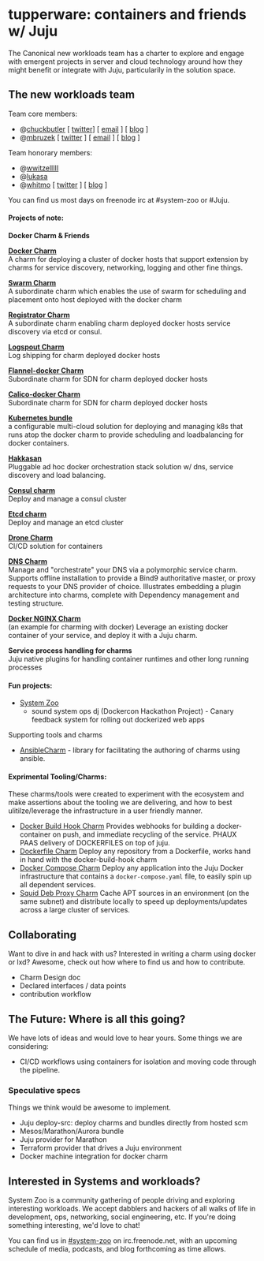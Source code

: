 # tupperware: containers and friends w/ Juju

The Canonical new workloads team has a charter to explore and engage with emergent projects in server and cloud technology around how they might benefit or integrate with Juju, particularily in the solution space.

## The new workloads team

Team core members:
- @[chuckbutler](http://github.com/chuckbutler) [ [twitter](https://twitter.com/lazypower)] [ [email](mailto:charles.butler@canonical.com) ] [ [blog](http://blog.dasroot.net) ]
- @[mbruzek](http://github.com/mbruzek) [ [twitter](https://twitter.com/mattatcanonical) ] [ [email](mailto:matthew.bruzek@canonical.com) ] [ [blog](http://bruzer.net) ]

Team honorary members:
 - @[wwitzellIII](https://github.com/wwitzel3)
 - @[lukasa](https://github.com/lukasa)
 - @[whitmo](http://github.com/whitmo) [ [twitter](https://twitter/whit) ] [ [blog](http://bfh.whitmorriss.org) ]

You can find us most days on freenode irc at #system-zoo or #Juju.

#### Projects of note:

**Docker Charm & Friends**

**[Docker Charm](http://github.com/chuckbutler/docker-charm)**<br />
   A charm for deploying a cluster of docker hosts that support extension by charms for service discovery, networking, logging and other fine things.

**[Swarm Charm](http://github.com/whitmo/swarm-charm)**<br />
   A subordinate charm which enables the use of swarm for scheduling and placement onto host deployed with the docker charm

**[Registrator Charm](https://github.com/whitmo/registrator-charm)**<br />
   A subordinate charm enabling charm deployed docker hosts service discovery via etcd or consul.

**[Logspout Charm](https://github.com/chuckbutler/logspout-charm)**<br />
   Log shipping for charm deployed docker hosts

**[Flannel-docker Charm](https://github.com/chuckbutler/flannel-docker-charm)**<br />
   Subordinate charm for SDN for charm deployed docker hosts

**[Calico-docker Charm](https://github.com/chuckbutler/calico-docker-charm)**<br />
   Subordinate charm for SDN for charm deployed docker hosts

**[Kubernetes bundle](https://github.com/GoogleCloudPlatform/kubernetes/tree/master/cluster/Juju/bundles)**<br />
   a configurable multi-cloud solution for deploying and managing k8s that runs atop the docker charm to provide scheduling and loadbalancing for docker containers.

**[Hakkasan](https://github.com/chuckbutler/container-dynamics-bundle)**<br />
   Pluggable ad hoc docker orchestration stack solution w/ dns, service discovery and load balancing.

**[Consul charm](https://github.com/mbruzek/consul-charm.git)**<br />
  Deploy and manage a consul cluster

**[Etcd charm](https://github.com/chuckbutler/etcd-charm.git)**<br />
  Deploy and manage an etcd cluster

**[Drone Charm](https://github.com/chuckbutler/drone-ci-charm)**<br />
  CI/CD solution for containers

**[DNS Charm](https://github.com/chuckbutler/dns-charm.git)**<br />
  Manage and "orchestrate" your DNS via a polymorphic service charm. Supports
  offline installation to provide a Bind9 authoritative master, or proxy requests
  to your DNS provider of choice. Illustrates embedding a plugin architecture into
  charms, complete with Dependency management and testing structure.

**[Docker NGINX Charm](https://github.com/chuckbutler/docker-nginx-charm)**<br />
  (an example for charming with docker) Leverage an existing docker container of your service, and deploy it with a Juju charm.

**Service process handling for charms**<br />
Juju native plugins for handling container runtimes and other long running processes


#### Fun projects:

- [System Zoo](http://github.com/systemzoo)
  * sound system ops dj (Dockercon Hackathon Project) - Canary feedback system for rolling out dockerized web apps

Supporting tools and charms

- [AnsibleCharm](https://github.com/whitmo/ansible-charm) - library for facilitating the authoring of charms using ansible.


#### Exprimental Tooling/Charms:

These charms/tools were created to experiment with the ecosystem and make assertions
about the tooling we are delivering, and how to best ulitilze/leverage the
infrastructure in a user friendly manner.

- [Docker Build Hook Charm](https://github.com/chuckbutler/docker-build-hook-charm)
    Provides webhooks for building a docker-container on push, and immediate
    recycling of the service. PHAUX PAAS delivery of DOCKERFILES on top of juju.
- [Dockerfile Charm](https://github.com/chuckbutler/dockerfile-charm)
    Deploy any repository from a Dockerfile, works hand in hand with the docker-build-hook charm
- [Docker Compose Charm](https://github.com/chuckbutler/docker-compose-charm)
    Deploy any application into the Juju Docker infrastructure that contains a
    `docker-compose.yaml` file, to easily spin up all dependent services.
- [Squid Deb Proxy Charm](https://github.com/chuckbutler/squid-deb-proxy-charm)
    Cache APT sources in an environment (on the same subnet) and distribute
    locally to speed up deployments/updates across a large cluster of services.


## Collaborating

Want to dive in and hack with us? Interested in writing a charm using docker or lxd? Awesome, check out how where to find us and how to contribute.

- Charm Design doc
- Declared interfaces / data points
- contribution workflow

## The Future: Where is all this going?

We have lots of ideas and would love to hear yours.  Some things we are considering:

 - CI/CD workflows using containers for isolation and moving code through the pipeline.

### Speculative specs

Things we think would be awesome to implement.

- Juju deploy-src: deploy charms and bundles directly from hosted scm
- Mesos/Marathon/Aurora bundle
- Juju provider for Marathon
- Terraform provider that drives a Juju environment
- Docker machine integration for docker charm

## Interested in Systems and workloads?

 System Zoo is a community gathering of people driving and exploring
interesting workloads. We accept dabblers and hackers of all walks of life in
development, ops, networking, social engineering, etc. If you're doing something
interesting, we'd love to chat!

 You can find us in [#system-zoo](https://webchat.freenode.net/?channels=systemzoo)
on irc.freenode.net, with an upcoming schedule of media, podcasts, and blog
forthcoming as time allows.

